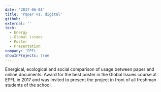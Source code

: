```yaml
---
date: '2017-06-01'
title: 'Paper vs. digital'
github: ''
external: ''
tech:
  - Energy
  - Global issues
  - Poster
  - Presentation
company: 'EPFL'
showInProjects: true
---
```


Energical, ecological and social comparison of usage between paper and online documents. Award for the best poster in the Global Issues course at EPFL in 2017 and was invited to present the project in front of all freshman students of the school.
